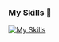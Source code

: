 ### My Skills 👋

[![My Skills](https://skillicons.dev/icons?i=python,aws,kubernetes,docker,fastapi,gcp,kafka,gitlab,postgres,linux)](https://skillicons.dev)
